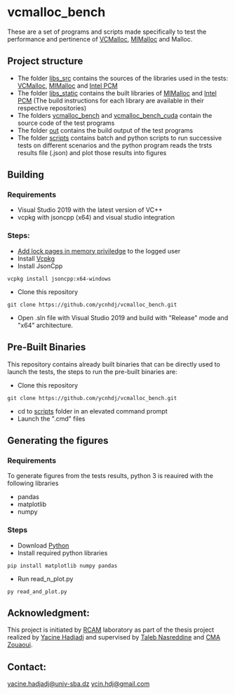 # vcmalloc_bench
These are a set of programs and scripts made specifically to test the performance and pertinence of [VCMalloc](https://github.com/ycnhdj/vcmalloc), [MIMalloc](https://github.com/microsoft/mimalloc) and Malloc.
## Project structure
- The folder [libs_src](libs_src) contains the sources of the libraries used in the tests: [VCMalloc](https://github.com/ycnhdj/vcmalloc), [MIMalloc](https://github.com/microsoft/mimalloc) and [Intel PCM](https://github.com/opcm/pcm)
- The folder [libs_static](libs_static) contains the built libraries of [MIMalloc](https://github.com/microsoft/mimalloc) and [Intel PCM](https://github.com/opcm/pcm) (The build instructions for each library are available in their respective repositories)
- The folders [vcmalloc\_bench](vcmalloc\_bench) and [vcmalloc\_bench_cuda](vcmalloc\_bench_cuda) contain the source code of the test programs
- The folder [out](out) contains the build output of the test programs
- The folder [scripts](scripts) contains batch and python scripts to run successive tests on different scenarios and the python program reads the trsts results file (.json) and plot those results into figures
## Building
### Requirements
- Visual Studio 2019 with the latest version of VC++
- vcpkg with jsoncpp (x64) and visual studio integration
### Steps:
- [Add lock pages in memory priviledge](https://docs.microsoft.com/en-us/sql/database-engine/configure-windows/enable-the-lock-pages-in-memory-option-windows) to the logged user
- Install [Vcpkg](https://github.com/microsoft/vcpkg)
- Install JsonCpp
```console
vcpkg install jsoncpp:x64-windows
```
- Clone this repository 
```console
git clone https://github.com/ycnhdj/vcmalloc_bench.git
```
- Open .sln file with Visual Studio 2019 and build with "Release" mode and "x64" architecture.
## Pre-Built Binaries
This repository contains already built binaries that can be directly used to launch the tests, the steps to run the pre-built binaries are:
- Clone this repository
```console
git clone https://github.com/ycnhdj/vcmalloc_bench.git
```
- cd to [scripts](scripts) folder in an elevated command prompt
- Launch the ".cmd" files
## Generating the figures
### Requirements
To generate figures from the tests results, python 3 is reauired with the following libraries
- pandas
- matplotlib
- numpy
### Steps
- Download [Python](https://www.python.org/downloads/)
- Install required python libraries
```console
pip install matplotlib numpy pandas
```
- Run read\_n\_plot.py
```console
py read_and_plot.py
```
## Acknowledgment:
This project is initiated by [RCAM](https://www.univ-sba.dz/rcam) laboratory as part of the thesis project realized by [Yacine Hadjadj](https://www.linkedin.com/in/ycinhdj) and supervised by [Taleb Nasreddine](https://scholar.google.com/citations?user=tjpgMDAAAAAJ) and [CMA Zouaoui](https://www.univ-sba.dz/rcam/index.php/equipes/equipe-4?view=article&id=25&catid=8).
## Contact:
yacine.hadjadj@univ-sba.dz
ycin.hdj@gmail.com
